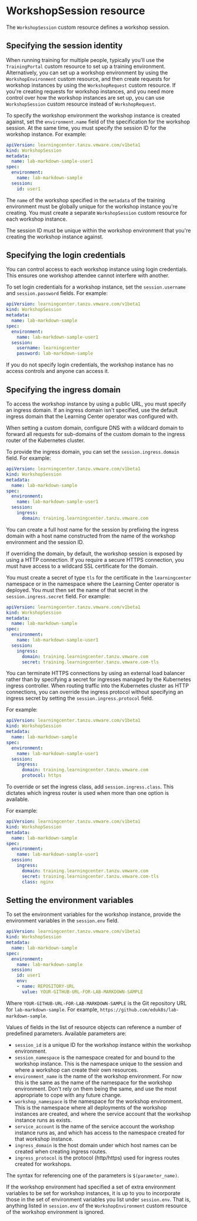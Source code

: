# WorkshopSession resource

The `WorkshopSession` custom resource defines a workshop session.

## <a id="specify-session-id"></a> Specifying the session identity

When running training for multiple people, typically you'll use the `TrainingPortal` custom
resource to set up a training environment. Alternatively, you can set up a workshop environment by using the
`WorkshopEnvironment` custom resource, and then create requests for workshop instances by using the
`WorkshopRequest` custom resource. If you're creating requests for workshop instances, and you need
more control over how the workshop instances are set up, you can use `WorkshopSession` custom
resource instead of `WorkshopRequest`.

To specify the workshop environment the workshop instance is created against, set the
`environment.name` field of the specification for the workshop session.
At the same time, you must specify the session ID for the workshop instance. For example:

```yaml
apiVersion: learningcenter.tanzu.vmware.com/v1beta1
kind: WorkshopSession
metadata:
  name: lab-markdown-sample-user1
spec:
  environment:
    name: lab-markdown-sample
  session:
    id: user1
```

The `name` of the workshop specified in the `metadata` of the training environment must be
globally unique for the workshop instance you're creating. You must create a separate
`WorkshopSession` custom resource for each workshop instance.

The session ID must be unique within the workshop environment that you're creating the workshop instance against.

## <a id="specify-login-creds"></a> Specifying the login credentials

You can control access to each workshop instance using login credentials.
This ensures one workshop attendee cannot interfere with another.

To set login credentials for a workshop instance, set the `session.username` and `session.password`
fields. For example:

```yaml
apiVersion: learningcenter.tanzu.vmware.com/v1beta1
kind: WorkshopSession
metadata:
  name: lab-markdown-sample
spec:
  environment:
    name: lab-markdown-sample-user1
  session:
    username: learningcenter
    password: lab-markdown-sample
```

If you do not specify login credentials, the workshop instance has no access controls and anyone can
access it.

## <a id="specify-ingress-domain"></a> Specifying the ingress domain

To access the workshop instance by using a public URL, you must specify an ingress domain.
If an ingress domain isn't specified, use the default ingress domain that the Learning Center operator
was configured with.

When setting a custom domain, configure DNS with a wildcard domain to forward all
requests for sub-domains of the custom domain to the ingress router of the Kubernetes cluster.

To provide the ingress domain, you can set the `session.ingress.domain` field. For example:

```yaml
apiVersion: learningcenter.tanzu.vmware.com/v1beta1
kind: WorkshopSession
metadata:
  name: lab-markdown-sample
spec:
  environment:
    name: lab-markdown-sample-user1
  session:
    ingress:
      domain: training.learningcenter.tanzu.vmware.com
```

You can create a full host name for the session by prefixing the ingress domain with a host name
constructed from the name of the workshop environment and the session ID.

If overriding the domain, by default, the workshop session is exposed by using a HTTP connection.
If you require a secure HTTPS connection, you must have access to a wildcard SSL certificate for
the domain.

You must create a secret of type `tls` for the certificate in the `learningcenter` namespace or in the
namespace where the Learning Center operator is deployed.
You must then set the name of that secret in the `session.ingress.secret` field. For example:

```yaml
apiVersion: learningcenter.tanzu.vmware.com/v1beta1
kind: WorkshopSession
metadata:
  name: lab-markdown-sample
spec:
  environment:
    name: lab-markdown-sample-user1
  session:
    ingress:
      domain: training.learningcenter.tanzu.vmware.com
      secret: training.learningcenter.tanzu.vmware.com-tls
```

You can terminate HTTPS connections by using an external load balancer rather than by specifying a
secret for ingresses managed by the Kubernetes ingress controller. When routing traffic into the Kubernetes cluster as HTTP connections,
you can override the ingress protocol without specifying an
ingress secret by setting the `session.ingress.protocol` field.

For example:

```yaml
apiVersion: learningcenter.tanzu.vmware.com/v1beta1
kind: WorkshopSession
metadata:
  name: lab-markdown-sample
spec:
  environment:
    name: lab-markdown-sample-user1
  session:
    ingress:
      domain: training.learningcenter.tanzu.vmware.com
      protocol: https
```

To override or set the ingress class, add `session.ingress.class`. This dictates which
ingress router is used when more than one option is available.

For example:

```yaml
apiVersion: learningcenter.tanzu.vmware.com/v1beta1
kind: WorkshopSession
metadata:
  name: lab-markdown-sample
spec:
  environment:
    name: lab-markdown-sample-user1
  session:
    ingress:
      domain: training.learningcenter.tanzu.vmware.com
      secret: training.learningcenter.tanzu.vmware.com-tls
      class: nginx
```

## <a id="set-env-var"></a> Setting the environment variables

To set the environment variables for the workshop instance, provide the environment variables in the
`session.env` field.

```yaml
apiVersion: learningcenter.tanzu.vmware.com/v1beta1
kind: WorkshopSession
metadata:
  name: lab-markdown-sample
spec:
  environment:
    name: lab-markdown-sample
  session:
    id: user1
    env:
    - name: REPOSITORY-URL
      value: YOUR-GITHUB-URL-FOR-LAB-MARKDOWN-SAMPLE
```

Where `YOUR-GITHUB-URL-FOR-LAB-MARKDOWN-SAMPLE` is the Git repository URL for `lab-markdown-sample`. For example, `https://github.com/eduk8s/lab-markdown-sample`.

Values of fields in the list of resource objects can reference a number of predefined parameters.
Available parameters are:

- `session_id` is a unique ID for the workshop instance within the workshop environment.
- `session_namespace` is the namespace created for and bound to the workshop instance.
This is the namespace unique to the session and where a workshop can create their own resources.
- `environment_name` is the name of the workshop environment. For now this is the same as the name
of the namespace for the workshop environment.
Don't rely on them being the same, and use the most appropriate to cope with any future change.
- `workshop_namespace` is the namespace for the workshop environment.
This is the namespace where all deployments of the workshop instances are created, and where the
service account that the workshop instance runs as exists.
- `service_account` is the name of the service account the workshop instance runs as, and which has
access to the namespace created for that workshop instance.
- `ingress_domain` is the host domain under which host names can be created when creating ingress
routes.
- `ingress_protocol` is the protocol (http/https) used for ingress routes created for workshops.

The syntax for referencing one of the parameters is `$(parameter_name)`.

If the workshop environment had specified a set of extra environment variables to be set for workshop
instances, it is up to you to incorporate those in the set of environment variables you list under
`session.env`. That is, anything listed in `session.env` of the `WorkshopEnvironment` custom
resource of the workshop environment is ignored.

